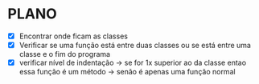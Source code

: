 # PLANO

- [x] Encontrar onde ficam as classes
- [x] Verificar se uma função está entre duas classes ou se está entre uma classe e o fim do programa
- [x] verificar nível de indentação -> se for 1x superior ao da classe entao essa função é um método -> senão é apenas uma função normal